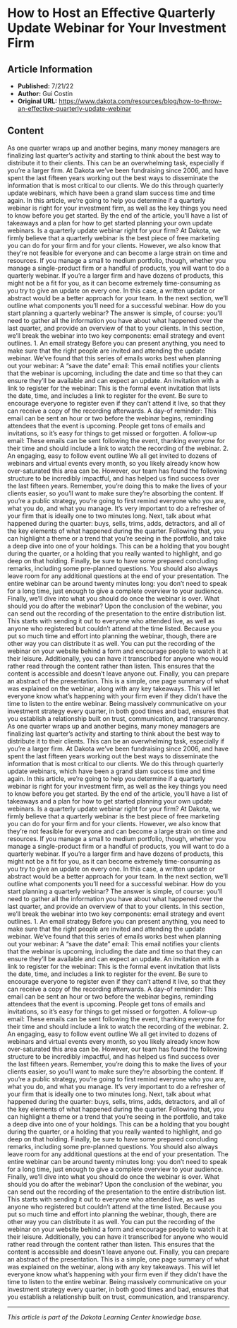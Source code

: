 # How to Host an Effective Quarterly Update Webinar for Your Investment Firm

## Article Information
- **Published:** 7/21/22
- **Author:** Gui Costin
- **Original URL:** https://www.dakota.com/resources/blog/how-to-throw-an-effective-quarterly-update-webinar

## Content

As one quarter wraps up and another begins, many money managers are finalizing last quarter’s activity and starting to think about the best way to distribute it to their clients. This can be an overwhelming task, especially if you’re a larger firm. At Dakota we’ve been fundraising since 2006, and have spent the last fifteen years working out the best ways to disseminate the information that is most critical to our clients. We do this through quarterly update webinars, which have been a grand slam success time and time again. In this article, we’re going to help you determine if a quarterly webinar is right for your investment firm, as well as the key things you need to know before you get started. By the end of the article, you’ll have a list of takeaways and a plan for how to get started planning your own update webinars. Is a quarterly update webinar right for your firm? At Dakota, we firmly believe that a quarterly webinar is the best piece of free marketing you can do for your firm and for your clients. However, we also know that they’re not feasible for everyone and can become a large strain on time and resources. If you manage a small to medium portfolio, though, whether you manage a single-product firm or a handful of products, you will want to do a quarterly webinar. If you’re a larger firm and have dozens of products, this might not be a fit for you, as it can become extremely time-consuming as you try to give an update on every one. In this case, a written update or abstract would be a better approach for your team. In the next section, we’ll outline what components you’ll need for a successful webinar. How do you start planning a quarterly webinar? The answer is simple, of course: you'll need to gather all the information you have about what happened over the last quarter, and provide an overview of that to your clients. In this section, we’ll break the webinar into two key components: email strategy and event outlines. 1. An email strategy Before you can present anything, you need to make sure that the right people are invited and attending the update webinar. We’ve found that this series of emails works best when planning out your webinar: A “save the date” email: This email notifies your clients that the webinar is upcoming, including the date and time so that they can ensure they’ll be available and can expect an update. An invitation with a link to register for the webinar: This is the formal event invitation that lists the date, time, and includes a link to register for the event. Be sure to encourage everyone to register even if they can’t attend it live, so that they can receive a copy of the recording afterwards. A day-of reminder: This email can be sent an hour or two before the webinar begins, reminding attendees that the event is upcoming. People get tons of emails and invitations, so it’s easy for things to get missed or forgotten. A follow-up email: These emails can be sent following the event, thanking everyone for their time and should include a link to watch the recording of the webinar. 2. An engaging, easy to follow event outline We all get invited to dozens of webinars and virtual events every month, so you likely already know how over-saturated this area can be. However, our team has found the following structure to be incredibly impactful, and has helped us find success over the last fifteen years. Remember, you’re doing this to make the lives of your clients easier, so you’ll want to make sure they’re absorbing the content. If you’re a public strategy, you’re going to first remind everyone who you are, what you do, and what you manage. It’s very important to do a refresher of your firm that is ideally one to two minutes long. Next, talk about what happened during the quarter: buys, sells, trims, adds, detractors, and all of the key elements of what happened during the quarter. Following that, you can highlight a theme or a trend that you’re seeing in the portfolio, and take a deep dive into one of your holdings. This can be a holding that you bought during the quarter, or a holding that you really wanted to highlight, and go deep on that holding. Finally, be sure to have some prepared concluding remarks, including some pre-planned questions. You should also always leave room for any additional questions at the end of your presentation. The entire webinar can be around twenty minutes long: you don’t need to speak for a long time, just enough to give a complete overview to your audience. Finally, we’ll dive into what you should do once the webinar is over. What should you do after the webinar? Upon the conclusion of the webinar, you can send out the recording of the presentation to the entire distribution list. This starts with sending it out to everyone who attended live, as well as anyone who registered but couldn’t attend at the time listed. Because you put so much time and effort into planning the webinar, though, there are other way you can distribute it as well. You can put the recording of the webinar on your website behind a form and encourage people to watch it at their leisure. Additionally, you can have it transcribed for anyone who would rather read through the content rather than listen. This ensures that the content is accessible and doesn’t leave anyone out. Finally, you can prepare an abstract of the presentation. This is a simple, one page summary of what was explained on the webinar, along with any key takeaways. This will let everyone know what’s happening with your firm even if they didn’t have the time to listen to the entire webinar. Being massively communicative on your investment strategy every quarter, in both good times and bad, ensures that you establish a relationship built on trust, communication, and transparency. As one quarter wraps up and another begins, many money managers are finalizing last quarter’s activity and starting to think about the best way to distribute it to their clients. This can be an overwhelming task, especially if you’re a larger firm. At Dakota we’ve been fundraising since 2006, and have spent the last fifteen years working out the best ways to disseminate the information that is most critical to our clients. We do this through quarterly update webinars, which have been a grand slam success time and time again. In this article, we’re going to help you determine if a quarterly webinar is right for your investment firm, as well as the key things you need to know before you get started. By the end of the article, you’ll have a list of takeaways and a plan for how to get started planning your own update webinars. Is a quarterly update webinar right for your firm? At Dakota, we firmly believe that a quarterly webinar is the best piece of free marketing you can do for your firm and for your clients. However, we also know that they’re not feasible for everyone and can become a large strain on time and resources. If you manage a small to medium portfolio, though, whether you manage a single-product firm or a handful of products, you will want to do a quarterly webinar. If you’re a larger firm and have dozens of products, this might not be a fit for you, as it can become extremely time-consuming as you try to give an update on every one. In this case, a written update or abstract would be a better approach for your team. In the next section, we’ll outline what components you’ll need for a successful webinar. How do you start planning a quarterly webinar? The answer is simple, of course: you'll need to gather all the information you have about what happened over the last quarter, and provide an overview of that to your clients. In this section, we’ll break the webinar into two key components: email strategy and event outlines. 1. An email strategy Before you can present anything, you need to make sure that the right people are invited and attending the update webinar. We’ve found that this series of emails works best when planning out your webinar: A “save the date” email: This email notifies your clients that the webinar is upcoming, including the date and time so that they can ensure they’ll be available and can expect an update. An invitation with a link to register for the webinar: This is the formal event invitation that lists the date, time, and includes a link to register for the event. Be sure to encourage everyone to register even if they can’t attend it live, so that they can receive a copy of the recording afterwards. A day-of reminder: This email can be sent an hour or two before the webinar begins, reminding attendees that the event is upcoming. People get tons of emails and invitations, so it’s easy for things to get missed or forgotten. A follow-up email: These emails can be sent following the event, thanking everyone for their time and should include a link to watch the recording of the webinar. 2. An engaging, easy to follow event outline We all get invited to dozens of webinars and virtual events every month, so you likely already know how over-saturated this area can be. However, our team has found the following structure to be incredibly impactful, and has helped us find success over the last fifteen years. Remember, you’re doing this to make the lives of your clients easier, so you’ll want to make sure they’re absorbing the content. If you’re a public strategy, you’re going to first remind everyone who you are, what you do, and what you manage. It’s very important to do a refresher of your firm that is ideally one to two minutes long. Next, talk about what happened during the quarter: buys, sells, trims, adds, detractors, and all of the key elements of what happened during the quarter. Following that, you can highlight a theme or a trend that you’re seeing in the portfolio, and take a deep dive into one of your holdings. This can be a holding that you bought during the quarter, or a holding that you really wanted to highlight, and go deep on that holding. Finally, be sure to have some prepared concluding remarks, including some pre-planned questions. You should also always leave room for any additional questions at the end of your presentation. The entire webinar can be around twenty minutes long: you don’t need to speak for a long time, just enough to give a complete overview to your audience. Finally, we’ll dive into what you should do once the webinar is over. What should you do after the webinar? Upon the conclusion of the webinar, you can send out the recording of the presentation to the entire distribution list. This starts with sending it out to everyone who attended live, as well as anyone who registered but couldn’t attend at the time listed. Because you put so much time and effort into planning the webinar, though, there are other way you can distribute it as well. You can put the recording of the webinar on your website behind a form and encourage people to watch it at their leisure. Additionally, you can have it transcribed for anyone who would rather read through the content rather than listen. This ensures that the content is accessible and doesn’t leave anyone out. Finally, you can prepare an abstract of the presentation. This is a simple, one page summary of what was explained on the webinar, along with any key takeaways. This will let everyone know what’s happening with your firm even if they didn’t have the time to listen to the entire webinar. Being massively communicative on your investment strategy every quarter, in both good times and bad, ensures that you establish a relationship built on trust, communication, and transparency.

---

*This article is part of the Dakota Learning Center knowledge base.*